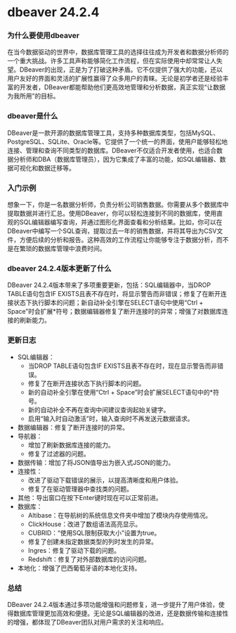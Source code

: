 # dbeaver 24.2.4
### 为什么要使用dbeaver

在当今数据驱动的世界中，数据库管理工具的选择往往成为开发者和数据分析师的一个重大挑战。许多工具声称能够简化工作流程，但在实际使用中却常常让人失望。DBeaver的出现，正是为了打破这种矛盾。它不仅提供了强大的功能，还以用户友好的界面和灵活的扩展性赢得了众多用户的青睐。无论是初学者还是经验丰富的开发者，DBeaver都能帮助他们更高效地管理和分析数据，真正实现“让数据为我所用”的目标。

### dbeaver是什么

DBeaver是一款开源的数据库管理工具，支持多种数据库类型，包括MySQL、PostgreSQL、SQLite、Oracle等。它提供了一个统一的界面，使用户能够轻松地连接、管理和查询不同类型的数据库。DBeaver不仅适合开发者使用，也适合数据分析师和DBA（数据库管理员），因为它集成了丰富的功能，如SQL编辑器、数据可视化和数据迁移等。

### 入门示例

想象一下，你是一名数据分析师，负责分析公司销售数据。你需要从多个数据库中提取数据并进行汇总。使用DBeaver，你可以轻松连接到不同的数据库，使用直观的SQL编辑器编写查询，并通过图形化界面查看和分析结果。比如，你可以在DBeaver中编写一个SQL查询，提取过去一年的销售数据，并将其导出为CSV文件，方便后续的分析和报告。这种高效的工作流程让你能够专注于数据分析，而不是在繁琐的数据库管理中浪费时间。

### dbeaver 24.2.4版本更新了什么

DBeaver 24.2.4版本带来了多项重要更新，包括：SQL编辑器中，当DROP TABLE语句包含IF EXISTS且表不存在时，将显示警告而非错误；修复了在断开连接状态下执行脚本的问题；新自动补全引擎在SELECT语句中使用“Ctrl + Space”时会扩展*符号；数据编辑器修复了断开连接时的异常；增强了对数据库连接的刷新能力。

### 更新日志

- SQL编辑器：
  - 当DROP TABLE语句包含IF EXISTS且表不存在时，现在显示警告而非错误。
  - 修复了在断开连接状态下执行脚本的问题。
  - 新的自动补全引擎在使用“Ctrl + Space”时会扩展SELECT语句中的*符号。
  - 新的自动补全不再在查询中间建议查询起始关键字。
  - 启用“输入时自动激活”时，输入查询时不再发送元数据请求。
- 数据编辑器：修复了断开连接时的异常。
- 导航器：
  - 增加了刷新数据库连接的能力。
  - 修复了过滤器的问题。
- 数据传输：增加了将JSON值导出为嵌入式JSON的能力。
- 连接性：
  - 改进了驱动下载错误的展示，以提高清晰度和用户体验。
  - 修复了在驱动管理器中查找类的问题。
- 其他：导出窗口在按下Enter键时现在可以正常前进。
- 数据库：
  - Altibase：在导航树的系统信息文件夹中增加了模块内存使用情况。
  - ClickHouse：改进了数组语法高亮显示。
  - CUBRID：“使用SQL限制获取大小”设置为true。
  - 修复了创建未指定数据类型的列时发生的异常。
  - Ingres：修复了驱动下载的问题。
  - Redshift：修复了对外部数据库的访问问题。
- 本地化：增强了巴西葡萄牙语的本地化支持。

### 总结

DBeaver 24.2.4版本通过多项功能增强和问题修复，进一步提升了用户体验，使得数据库管理更加高效和便捷。无论是SQL编辑器的改进，还是数据传输和连接性的增强，都体现了DBeaver团队对用户需求的关注和响应。
